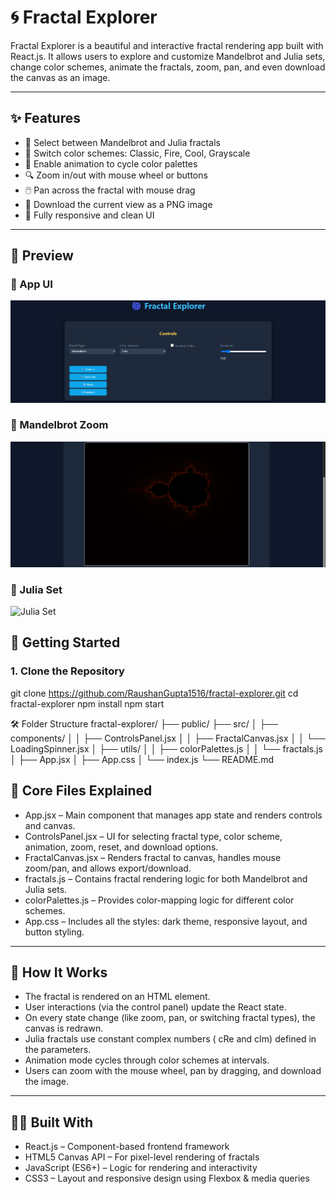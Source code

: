 # 🌀 Fractal Explorer

Fractal Explorer is a beautiful and interactive fractal rendering app built with React.js. It allows users to explore and customize Mandelbrot and Julia sets, change color schemes, animate the fractals, zoom, pan, and even download the canvas as an image.

---

## ✨ Features

- 🎨 Select between Mandelbrot and Julia fractals
- 🌈 Switch color schemes: Classic, Fire, Cool, Grayscale
- 🔄 Enable animation to cycle color palettes
- 🔍 Zoom in/out with mouse wheel or buttons
- 🖱️ Pan across the fractal with mouse drag
- 📸 Download the current view as a PNG image
- 📱 Fully responsive and clean UI

---

## 📸 Preview

### 🔹 App UI
![App UI](https://github.com/RaushanGupta1516/Fractal-Generator/blob/main/Screenshot%202025-06-22%20201324.png)

### 🔹 Mandelbrot Zoom
![Mandelbrot Zoom](https://github.com/RaushanGupta1516/Fractal-Generator/blob/main/Screenshot%202025-06-22%20201332.png)

### 🔹 Julia Set
![Julia Set]()


## 🚀 Getting Started

### 1. Clone the Repository

git clone https://github.com/RaushanGupta1516/fractal-explorer.git
cd fractal-explorer
npm install
npm start


🛠️ Folder Structure
fractal-explorer/
├── public/
├── src/
│   ├── components/
│   │   ├── ControlsPanel.jsx
│   │   ├── FractalCanvas.jsx
│   │   └── LoadingSpinner.jsx
│   ├── utils/
│   │   ├── colorPalettes.js
│   │   └── fractals.js
│   ├── App.jsx
│   ├── App.css
│   └── index.js
└── README.md

## 📁 Core Files Explained

-  App.jsx – Main component that manages app state and renders controls and canvas.
-  ControlsPanel.jsx – UI for selecting fractal type, color scheme, animation, zoom, reset, and download options.
-  FractalCanvas.jsx – Renders fractal to canvas, handles mouse zoom/pan, and allows export/download.
-  fractals.js – Contains fractal rendering logic for both Mandelbrot and Julia sets.
-  colorPalettes.js – Provides color-mapping logic for different color schemes.
-  App.css – Includes all the styles: dark theme, responsive layout, and button styling.

---

## 🧠 How It Works

- The fractal is rendered on an HTML <canvas> element.
- User interactions (via the control panel) update the React state.
- On every state change (like zoom, pan, or switching fractal types), the canvas is redrawn.
- Julia fractals use constant complex numbers ( cRe  and cIm) defined in the parameters.
- Animation mode cycles through color schemes at intervals.
- Users can zoom with the mouse wheel, pan by dragging, and download the image.

---

## 👨‍💻 Built With

- React.js – Component-based frontend framework
- HTML5 Canvas API – For pixel-level rendering of fractals
- JavaScript (ES6+) – Logic for rendering and interactivity
- CSS3 – Layout and responsive design using Flexbox & media queries

